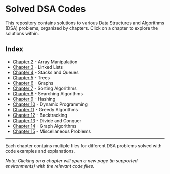 # Solved DSA Codes

This repository contains solutions to various Data Structures and Algorithms (DSA) problems, organized by chapters. Click on a chapter to explore the solutions within.

## Index

- [Chapter 2](./Chapter2/) - Array Manipulation
- [Chapter 3](./Chapter3/) - Linked Lists
- [Chapter 4](./Chapter4/) - Stacks and Queues
- [Chapter 5](./Chapter5/) - Trees
- [Chapter 6](./Chapter6/) - Graphs
- [Chapter 7](./Chapter7/) - Sorting Algorithms
- [Chapter 8](./Chapter8/) - Searching Algorithms
- [Chapter 9](./Chapter9/) - Hashing
- [Chapter 10](./Chapter10/) - Dynamic Programming
- [Chapter 11](./Chapter11/) - Greedy Algorithms
- [Chapter 12](./Chapter12/) - Backtracking
- [Chapter 13](./Chapter13/) - Divide and Conquer
- [Chapter 14](./Chapter14/) - Graph Algorithms
- [Chapter 15](./Chapter15/) - Miscellaneous Problems

---

Each chapter contains multiple files for different DSA problems solved with code examples and explanations.

*Note: Clicking on a chapter will open a new page (in supported environments) with the relevant code files.*
